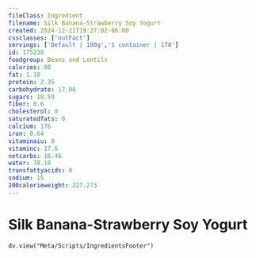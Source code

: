 ```yaml
---
fileClass: Ingredient
filename: Silk Banana-Strawberry Soy Yogurt
created: 2024-12-21T19:27:02-06:00
cssclasses: ['nutFact']
servings: ['Default | 100g','1 container | 170']
id: 175230
foodgroup: Beans and Lentils
calories: 88
fat: 1.18
protein: 2.35
carbohydrate: 17.06
sugars: 10.59
fiber: 0.6
cholesterol: 0
saturatedfats: 0
calcium: 176
iron: 0.64
vitaminaiu: 0
vitaminc: 17.6
netcarbs: 16.46
water: 78.18
transfattyacids: 0
sodium: 15
200calorieweight: 227.273
---
```


# Silk Banana-Strawberry Soy Yogurt

```dataviewjs
dv.view("Meta/Scripts/IngredientsFooter")
```